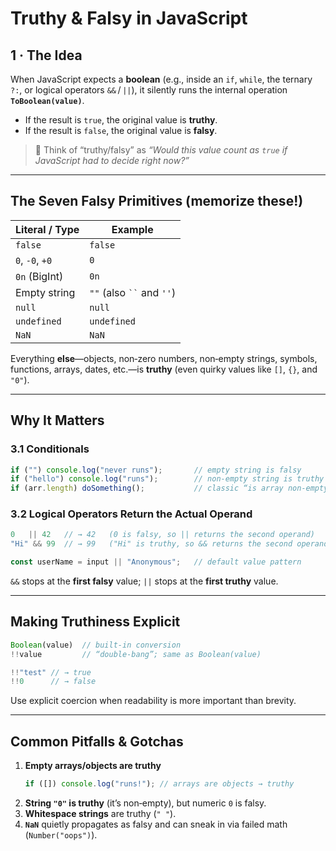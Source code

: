 # Truthy & Falsy in JavaScript

## 1&nbsp;·&nbsp;The Idea
When JavaScript expects a **boolean** (e.g., inside an `if`, `while`, the ternary `?:`, or logical operators `&&` / `||`), it silently runs the internal operation **`ToBoolean(value)`**.  
- If the result is `true`, the original value is **truthy**.  
- If the result is `false`, the original value is **falsy**.

> 📌 Think of “truthy/falsy” as *“Would this value count as `true` if JavaScript had to decide right now?”*

---

## The **Seven** Falsy Primitives (memorize these!)

| Literal / Type | Example |
| -------------- | ------- |
| `false`        | `false` |
| `0`, `-0`, `+0`| `0` |
| `0n` (BigInt)  | `0n` |
| Empty string   | `""` (also <code>``</code> and `''`) |
| `null`         | `null` |
| `undefined`    | `undefined` |
| `NaN`          | `NaN` |

Everything **else**—objects, non‑zero numbers, non‑empty strings, symbols, functions, arrays, dates, etc.—is **truthy** (even quirky values like `[]`, `{}`, and `"0"`).

---

## Why It Matters

### 3.1 Conditionals
```js
if ("") console.log("never runs");       // empty string is falsy
if ("hello") console.log("runs");        // non‑empty string is truthy
if (arr.length) doSomething();           // classic “is array non‑empty?”
```

### 3.2 Logical Operators Return the Actual Operand
```js
0   || 42   // → 42   (0 is falsy, so || returns the second operand)
"Hi" && 99  // → 99   ("Hi" is truthy, so && returns the second operand)

const userName = input || "Anonymous";   // default value pattern
```
`&&` stops at the **first falsy** value; `||` stops at the **first truthy** value.

---

## Making Truthiness Explicit
```js
Boolean(value)  // built‑in conversion
!!value         // “double‑bang”; same as Boolean(value)
```
```js
!!"test" // → true
!!0      // → false
```
Use explicit coercion when readability is more important than brevity.

---

## Common Pitfalls & Gotchas
1. **Empty arrays/objects are truthy**  
   ```js
   if ([]) console.log("runs!"); // arrays are objects → truthy
   ```
2. **String `"0"` is truthy** (it’s non‑empty), but numeric `0` is falsy.  
3. **Whitespace strings** are truthy (`" "`).  
4. **`NaN`** quietly propagates as falsy and can sneak in via failed math (`Number("oops")`).


